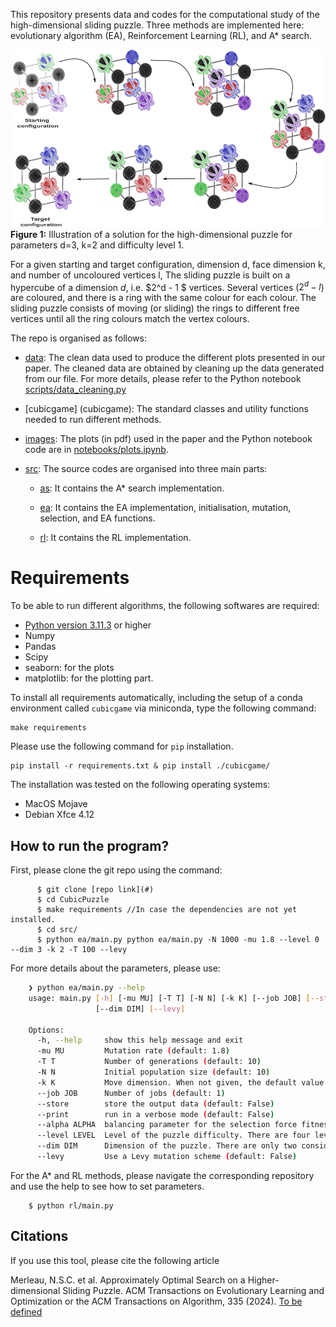 <!--(@Author: [Nono Saha Cyrille Merleau](#) and [Miguel O'malley](#) )-->
This repository presents data and codes for the computational study of the high-dimensional sliding puzzle. Three methods are implemented here: evolutionary algorithm (EA), Reinforcement Learning (RL), and A* search.

![images/sp_solution.png](images/sp_solution2.png)
**Figure 1:** Illustration of a solution for the high-dimensional puzzle for parameters d=3, k=2 and difficulty level 1. 

For a given starting and target configuration, dimension d, face dimension k, and number of uncoloured vertices l, The sliding puzzle is built on a hypercube of a dimension $d$, i.e. $2^d - 1 $ vertices. Several vertices ($2^d -l$) are coloured, and there is a ring with the same colour for each colour. The sliding puzzle consists of moving (or sliding) the rings to different free vertices until all the ring colours match the vertex colours.

The repo is organised as follows:

- [data](data/): The clean data used to produce the different plots presented in our paper.  The cleaned data are obtained by cleaning up the data generated from our file. For more details, please refer to the Python notebook [scripts/data_cleaning.py](scripts/data_cleaning.py)

- [cubicgame] (cubicgame): The standard classes and utility functions needed to run different methods. 
- [images](images/): The plots (in pdf) used in the paper and the Python notebook code are in [notebooks/plots.ipynb](notebooks/plots.ipynb).
- [src](src/): The source codes are organised into three main parts:

    - [as](src/as/main.py): It contains the A* search implementation.
    
    - [ea](src/ea/main.py): It contains the EA implementation, initialisation, mutation, selection, and EA functions.

    - [rl](src/rl/main.py): It contains the RL implementation.

# Requirements
To be able to run different algorithms, the following softwares are required:

- [Python version 3.11.3](https://www.python.org/downloads/release/python-3113/) or higher
- Numpy
- Pandas
- Scipy
- seaborn: for the plots
- matplotlib: for the plotting part.

To install all requirements automatically, including the setup of a conda environment called `cubicgame` via miniconda, type the following command:

```
make requirements
```
Please use the following command for `pip` installation. 

```
pip install -r requirements.txt & pip install ./cubicgame/ 
```

The installation was tested on the following operating systems:

* MacOS Mojave
* Debian Xfce 4.12

## How to run the program?
First, please clone the git repo using the command:

```
      $ git clone [repo link](#)
      $ cd CubicPuzzle
      $ make requirements //In case the dependencies are not yet installed.  
      $ cd src/
      $ python ea/main.py python ea/main.py -N 1000 -mu 1.8 --level 0 --dim 3 -k 2 -T 100 --levy
```

For more details about the parameters, please use:

```bash
	❯ python ea/main.py --help
	usage: main.py [-h] [-mu MU] [-T T] [-N N] [-k K] [--job JOB] [--store] [--print] [--alpha ALPHA] [--level LEVEL]
	               [--dim DIM] [--levy]
	
	Options:
	  -h, --help     show this help message and exit
	  -mu MU         Mutation rate (default: 1.8)
	  -T T           Number of generations (default: 10)
	  -N N           Initial population size (default: 10)
	  -k K           Move dimension. When not given, the default value is k = dimension -1 (default: None)
	  --job JOB      Number of jobs (default: 1)
	  --store        store the output data (default: False)
	  --print        run in a verbose mode (default: False)
	  --alpha ALPHA  balancing parameter for the selection force fitness and number of moves (default: 0.15)
	  --level LEVEL  Level of the puzzle difficulty. There are four levels: 0: easy (default: 0)
	  --dim DIM      Dimension of the puzzle. There are only two considered 3 and 4 (default: 3)
	  --levy         Use a Levy mutation scheme (default: False) 	  
```

For the A* and RL methods, please navigate the corresponding repository and use the help to see how to set parameters. 

```
	$ python rl/main.py
```

## Citations
If you use this tool, please cite the following article

Merleau, N.S.C. et al. Approximately Optimal Search on a Higher-dimensional Sliding Puzzle. ACM Transactions on Evolutionary Learning and Optimization or the ACM Transactions on Algorithm, 335 (2024). [To be defined](#)
